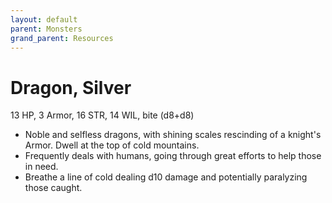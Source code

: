 ```yaml
---
layout: default
parent: Monsters
grand_parent: Resources
---
```


# Dragon, Silver

13 HP, 3 Armor, 16 STR, 14 WIL, bite (d8+d8)  

- Noble and selfless dragons, with shining scales rescinding of a knight's Armor. Dwell at the top of cold mountains.  
- Frequently deals with humans, going through great efforts to help those in need.  
- Breathe a line of cold dealing d10 damage and potentially paralyzing those caught.  



